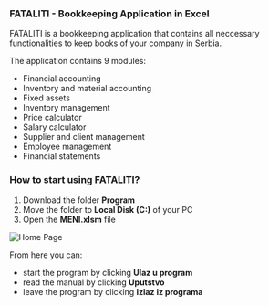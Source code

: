 ### FATALITI - Bookkeeping Application in Excel

FATALITI is a bookkeeping application that contains all neccessary functionalities to keep books of your company in Serbia.

The application contains 9 modules:

- Financial accounting
- Inventory and material accounting
- Fixed assets
- Inventory management
- Price calculator
- Salary calculator
- Supplier and client management
- Employee management
- Financial statements

### How to start using FATALITI?

1. Download the folder **Program**
2. Move the folder to **Local Disk (C:)** of your PC
3. Open the **MENI.xlsm** file

![Home Page](https://i.postimg.cc/6p73Gy3W/fataliti.png)

From here you can:

- start the program by clicking **Ulaz u program**
- read the manual by clicking **Uputstvo**
- leave the program by clicking **Izlaz iz programa**
